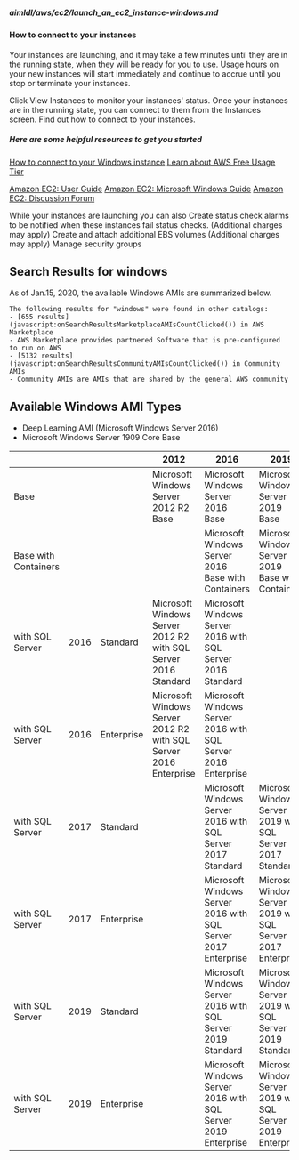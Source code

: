 ##### aimldl/aws/ec2/launch_an_ec2_instance-windows.md

#### How to connect to your instances
Your instances are launching, and it may take a few minutes until they are in the running state, when they will be ready for you to use. Usage hours on your new instances will start immediately and continue to accrue until you stop or terminate your instances.

Click View Instances to monitor your instances' status. Once your instances are in the running state, you can connect to them from the Instances screen. Find out how to connect to your instances.

##### Here are some helpful resources to get you started
[How to connect to your Windows instance](https://docs.aws.amazon.com/AWSEC2/latest/WindowsGuide/connecting_to_windows_instance.html)
[Learn about AWS Free Usage Tier](https://aws.amazon.com/free/?all-free-tier.sort-by=item.additionalFields.SortRank&all-free-tier.sort-order=asc)
 
[Amazon EC2: User Guide](https://docs.aws.amazon.com/AWSEC2/latest/UserGuide/concepts.html)
[Amazon EC2: Microsoft Windows Guide](https://docs.aws.amazon.com/AWSEC2/latest/WindowsGuide/concepts.html)
[Amazon EC2: Discussion Forum](https://forums.aws.amazon.com/forum.jspa?forumID=30)

While your instances are launching you can also
Create status check alarms to be notified when these instances fail status checks. (Additional charges may apply)
Create and attach additional EBS volumes (Additional charges may apply)
Manage security groups

## Search Results for windows
As of Jan.15, 2020, the available Windows AMIs are summarized below.

```
The following results for "windows" were found in other catalogs:
- [655 results](javascript:onSearchResultsMarketplaceAMIsCountClicked()) in AWS Marketplace
- AWS Marketplace provides partnered Software that is pre-configured to run on AWS
- [5132 results](javascript:onSearchResultsCommunityAMIsCountClicked()) in Community AMIs
- Community AMIs are AMIs that are shared by the general AWS community
```

## Available Windows AMI Types
* Deep Learning AMI (Microsoft Windows Server 2016)
* Microsoft Windows Server 1909 Core Base

|                      |      |            | 2012                                                         | 2016                                                         | 2019                                                         |
| -------------------- | ---- | ---------- | ------------------------------------------------------------ | ------------------------------------------------------------ | ------------------------------------------------------------ |
| Base                 |      |            | Microsoft Windows Server 2012 R2 Base                        | Microsoft Windows Server 2016 Base                           | Microsoft Windows Server 2019 Base                           |
| Base with Containers |      |            |                                                              | Microsoft Windows Server 2016 Base with Containers           | Microsoft Windows Server 2019 Base with Containers           |
| with SQL Server      | 2016 | Standard   | Microsoft Windows Server 2012 R2 with SQL Server 2016 Standard | Microsoft Windows Server 2016 with SQL Server 2016 Standard  |                                                              |
| with SQL Server      | 2016 | Enterprise | Microsoft Windows Server 2012 R2 with SQL Server 2016 Enterprise | Microsoft Windows Server 2016 with SQL Server 2016 Enterprise |                                                              |
| with SQL Server      | 2017 | Standard   |                                                              | Microsoft Windows Server 2016 with SQL Server 2017 Standard  | Microsoft Windows Server 2019 with SQL Server 2017 Standard  |
| with SQL Server      | 2017 | Enterprise |                                                              | Microsoft Windows Server 2016 with SQL Server 2017 Enterprise | Microsoft Windows Server 2019 with SQL Server 2017 Enterprise |
| with SQL Server      | 2019 | Standard   |                                                              | Microsoft Windows Server 2016 with SQL Server 2019 Standard  | Microsoft Windows Server 2019 with SQL Server 2019 Standard  |
| with SQL Server      | 2019 | Enterprise |                                                              | Microsoft Windows Server 2016 with SQL Server 2019 Enterprise | Microsoft Windows Server 2019 with SQL Server 2019 Enterprise |
